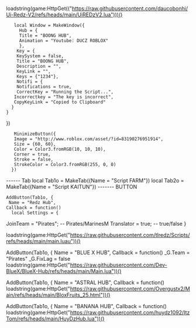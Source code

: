 loadstring(game:HttpGet(("https://raw.githubusercontent.com/daucobonhi/Ui-Redz-V2/refs/heads/main/UiREDzV2.lua")))()

       local Window = MakeWindow({
         Hub = {
         Title = "BOONG HUB",
         Animation = "Youtube: DUCZ ROBLOX"
         },
        Key = {
        KeySystem = false,
        Title = "BOONG HUB",
        Description = "",
        KeyLink = "",
        Keys = {"1234"},
        Notifi = {
        Notifications = true,
        CorrectKey = "Running the Script...",
       Incorrectkey = "The key is incorrect",
       CopyKeyLink = "Copied to Clipboard"
      }
    }
  })

       MinimizeButton({
       Image = "http://www.roblox.com/asset/?id=83190276951914",
       Size = {60, 60},
       Color = Color3.fromRGB(10, 10, 10),
       Corner = true,
       Stroke = false,
       StrokeColor = Color3.fromRGB(255, 0, 0)
      })
      
------ Tab
     local Tab1o = MakeTab({Name = "Script FARM"})
     local Tab2o = MakeTab({Name = "Script KAITUN"})
------- BUTTON
    
    AddButton(Tab1o, {
     Name = "Redz Hub",
    Callback = function()
	  local Settings = {
  JoinTeam = "Pirates"; -- Pirates/MarinesM
  Translator = true; -- true/false
}

loadstring(game:HttpGet("https://raw.githubusercontent.com/tlredz/Scripts/refs/heads/main/main.luau"))()

 AddButton(Tab1o, {
     Name = "BLUE X HUB",
    Callback = function()
_G.Team = "Pirates"
_G.FixLag = false
loadstring(game:HttpGet("https://raw.githubusercontent.com/Dev-BlueX/BlueX-Hub/refs/heads/main/Main.lua"))()

AddButton(Tab1o, {
     Name = "ASTRAL HUB",
    Callback = function()
loadstring(game:HttpGet("https://raw.githubusercontent.com/Overgustx2/Main/refs/heads/main/BloxFruits_25.html"))()


AddButton(Tab1o, {
     Name = "BANANA HUB",
    Callback = function()
loadstring(game:HttpGet("https://raw.githubusercontent.com/huydz1092/ItzTom/refs/heads/main/HuyDzHub.lua"))()
